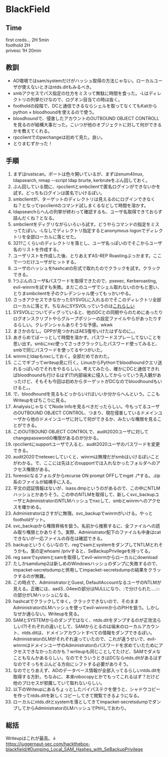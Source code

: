 # BlackField

## Time
first creds... 2H 5min  
foothold 2H  
privesc 1H 20min

## 教訓
- AD環境ではsam/systemだけがハッシュ取得の方法じゃない。ローカルユーザが使えないときはntds.ditもみるべき。
- smbアクセスでパス指定の仕方をミスって無駄に時間を食った。-Lはディレクトリの列挙だけなので、ログオン目当ての時は抜く。
- footholdの段階で、DCと通信できるならシェルを取ってなくてもKaliからpython × bloodhoundを使えるので使う。
- bloodhoundで、侵害したアカウントのOUTBOUND OBJECT CONTROLLを見るのが結構大事だった。こいつが他のオブジェクトに対して何ができるかを教えてくれる。
- rpcclientでのpwchangeは初めて見た。良い。
- とりまむずかった！

## 手順
1. まずはrustscan。ポートは色々開いているが、まずはenum4linux, ldapsearch, nmap --script ldap brurte, kerbruteをぶん回しておく。
2. ぶん回している間に、rpcclientとsmbclientで匿名ログインができないかを試す。どっちもログインは匿名でいけるぽい。
3. smbclientが、ターゲットのディレクトリは見えるのにログインできなくね？となってrpcclientのコマンド試しまくるなどして時間を溶かす。
4. ldapsearchらへんの列挙が終わって確認するも、ユーザ名取得できておらず詰んだくね？となる。
5. smbclientをディグリながらいろいろ試す。どうやらコマンドの指定をミスってたぽい。-Lなしでディレクトリ指定するとanonymous logonでディレクトリを全部ローカルに落とせた。
6. 321?こくらいのディレクトリを落とし、ユーザ名っぽいのでそこからユーザ名のリストを作成する。
7. ユーザリストを作成した後、とりあえずAS-REP Roastingぶっかます。ここで一つだけユーザがヒットする。
8. ユーザのハッシュをhashcatの形式で取れたのでクラックを試す。クラックできる。
9. 1つぶんのユーザ&パスワードを取得できたので、psexec, Kerberoasting, evil-winrmを試すも失敗。まだこのユーザでシェル取れないのかもと思い、とりまsmbclientを子のクレデンシャル使ってもっかいやる。
10. さっきアクセスできなかったSYSVOLに入れるのでそこのディレクトリ全部ローカルに落とす。ちなみにSYSVOLっていうのは[これらしい](https://e-words.jp/w/SYSVOL%E3%83%95%E3%82%A9%E3%83%AB%E3%83%80.html)
11. SYSVOLについてディグっていると、他のDCとの同期やらのためにあったりログオンスクリプトやらグループポリシーの設定ファイルやらがあったりするらしい。クレデンシャルありそうな予感。wkwk
12. まさかのなし。GPPが見つかればAES復号いけたはずなのに。。
13. あきらめてぼーっとして時間を溶かす。パスワードスプレーしてないことを思い出す。smbにnxc使ってさっきクラックしたパスワード使ってみると、smbで同じパスワードを使ってるやつがいた。
14. winrmとldapもnxcしておく。全部だめでおわた。
15. ここでギブってwriteup見に行く。LinuxからPythonでbloodhoundクエリ送れるっぽいのでそれをやるらしい。考えてみたら、確かにDCと通信できればbloodhoundも行けるはず(?)内部端末に侵入してからっていう先入観があったけど、そもそも今回は初めからターゲットがDCなのでbloodhoundもいけると。。
16. で、bloodhoundを見るもどっからいけばいいか分からへんという。ここもWriteupをばちこりに見る。
17. AnalysisじゃなくてNode Infoを見るべきだったらしい。今もってるユーザのOUTBOUND OBJECT CONTROL、つまり、現在侵害しているドメインユーザから他のドメインユーザに対して何ができるか、みたいな権限を見ることができる。
18. このOUTBOUND OBJECT CONTROLで、audit2020ユーザに対してchangepasswordの権限があるのが分かる。
19. rpcclientにsupportユーザで入ると、audit2020ユーザのパスワードを変更できる。
20. audit2020でnetexecしていくと、winrmは無理だがsmbはいけるぽいことがわかる。で、ここには先ほどのsupportでは入れなかったフォルダへのアクセス権限がある。
21. forensicなるフォルダからrecurse ON prompt OFFしてmget ./*する。.zip系のファイルが結構手に入る。
22. 平文の認証情報はないが、lsass.dmpというのがあるので、この中にNTLMハッシュとかありそう。この中のNTLMを取得して、新しくsvc_backupユーザとAdministratorのNTLMハッシュでnxcして、smbとwinrmへのアクセスを確かめる。
23. Administratorはさすがに無理。svc_backupでwinrmがいける。やっとfootholdゲット。
24. svc_backupから権限昇格を狙う。名前から推察するに、全ファイルへの読み取り権限とかありそう。実際、Administrator配下のファイルも中身はcatできないが一応ファイルの存在は確認できる。
25. backupというくらいなので、regでsamとsystemをダンプしてNTLMとれそうかも。案の定whoami /privすると、SeBackupPrivilegeを持ってる。
26. reg saveでsystemとsamを取得してevil-winrmからローカルにdownload
27. たしかsamdump2は新しめのWindowsハッシュのダンプに失敗するので、impacket-secretsdumpと併用してimpacket-secretsdumpの結果をクラックするのが無難。
28. この時点で、AdministratorとGuest, DefaultAccountなるユーザのNTLMが見える。正確には、aad3...04eeの部分はNULLになり、:で分けられた....:::の部分がLMハッシュになる。
29. hashcatでクラックしてゆく。クラックできないので、そのままAdministratorのLMハッシュを使ってevil-winrmからのPtHを狙う。しかしなぜか通らない。Writeupを見る。
30. SAMとSYSTEMからのダンプではなく、ntds.ditをダンプするのが正攻法らしい(?)それぞれの違いとして、SAMからとるのは端末のローカルアカウント、ntds.ditは、ドメインアカウントすべての情報をダンプできるぽい。AdministratorのLMがそれぞれ違っていたので、これが違うせいで、evil-winrmはドメインユーザのAdministratorのパスワードを求めていたためにアクセスできなかったのかも？writeupも同じことしてたけど、SAMでダメなこともなんかあるらしい。なのでそういうときはDCならntds.ditがあるはずなのでそっちをぶんどる方向にシフトする必要がありそう。
31. なのでとりあえず、ADのデータベース情報が全部入ってるらしいntds.ditを取得する方針。ちなみに、本来robocopyとかでもってこれるはず？だけど他のプロセスが邪魔していて取れないらしい。
32. 以下のWriteupにあるちょっとしたバイパステクを使うと、シャドウコピーを作ってntds.ditを新しくコピーしてきて閲覧できるようになる。
33. ローカルにntds.ditとsystemを落としてきてimpacket-secretsdumpでダンプしてからAdministratorのLMハッシュでPtHしておわり。


## 総括
Writeupはこれが最高。↓  
https://juggernaut-sec.com/hackthebox-blackfield/#Dumping_Local_SAM_Hashes_with_SeBackupPrivilege